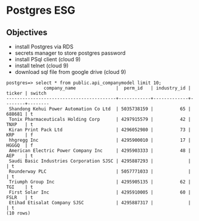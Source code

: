 # Postgres ESG

## Objectives
- install Postgres via RDS
- secrets manager to store postgres password
- install PSql client (cloud 9)
- install telnet (cloud 9)
- download sql file from google drive (cloud 9)

```
postgres=> select * from public.api_companymodel limit 10;
              company_name               |  perm_id   | industry_id | ticker | switch 
-----------------------------------------+------------+-------------+--------+--------
 Shandong Kehui Power Automation Co Ltd  | 5035738159 |          65 | 688681 | t
 Tonix Pharmaceuticals Holding Corp      | 4297915579 |          42 | TNXP   | t
 Kiran Print Pack Ltd                    | 4296052980 |          73 | KRP    | f
 hhgregg Inc                             | 4295900010 |          17 | HGGGQ  | f
 American Electric Power Company Inc     | 4295903333 |          48 | AEP    | t
 Saudi Basic Industries Corporation SJSC | 4295887293 |             |        | t
 Rounderway PLC                          | 5057771033 |             |        | t
 Triumph Group Inc                       | 4295905135 |          62 | TGI    | t
 First Solar Inc                         | 4295910005 |          60 | FSLR   | t
 Etihad Etisalat Company SJSC            | 4295887317 |             |        | t
(10 rows)
```
